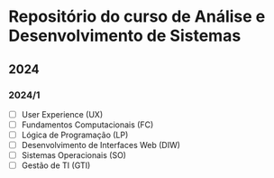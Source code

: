# Repositório do curso de Análise e Desenvolvimento de Sistemas

## 2024

### 2024/1

- [ ] User Experience (UX)
- [ ] Fundamentos Computacionais (FC)
- [ ] Lógica de Programação (LP)
- [ ] Desenvolvimento de Interfaces Web (DIW)
- [ ] Sistemas Operacionais (SO)
- [ ] Gestão de TI (GTI)
